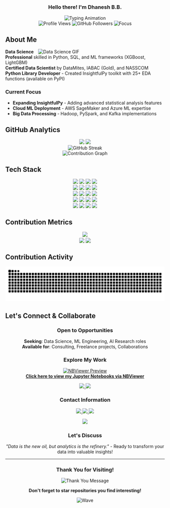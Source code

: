 <!-- Header with Greeting -->
<h3 align="center">Hello there! I'm Dhanesh B.B.</h3>

<div align="center">
  <img src="https://readme-typing-svg.demolab.com?font=Fira+Code&size=32&duration=4000&pause=1000&color=6C63FF&center=true&vCenter=true&width=700&lines=Certified+Data+Scientist;By+DataMites+IABAC+NASSCOM;Data+Science+Consultant+Intern;Coordinator" alt="Typing Animation" />
</div>

<div align="center">
  <img src="https://komarev.com/ghpvc/?username=dhaneshbb&label=Profile%20views&color=6C63FF&style=flat" alt="Profile Views" />
  <img src="https://img.shields.io/github/followers/dhaneshbb?label=Followers&style=flat&color=6C63FF" alt="GitHub Followers" />
  <img src="https://img.shields.io/badge/Focus-Data%20Science%20%26%20AI-brightgreen" alt="Focus" />
</div>

## About Me

<img align="right" alt="Data Science GIF" width="400" src="https://media.giphy.com/media/qgQUggAC3Pfv687qPC/giphy.gif" />

**Data Science Professional** skilled in Python, SQL, and ML frameworks (XGBoost, LightGBM)  
**Certified Data Scientist** by DataMites, IABAC (Gold), and NASSCOM  
**Python Library Developer** - Created InsightfulPy toolkit with 25+ EDA functions (available on PyPI)  

### Current Focus
- **Expanding InsightfulPy** - Adding advanced statistical analysis features
- **Cloud ML Deployment** - AWS SageMaker and Azure ML expertise
- **Big Data Processing** - Hadoop, PySpark, and Kafka implementations 

## GitHub Analytics

<div align="center">
  <img height="180em" src="https://github-readme-stats.vercel.app/api?username=dhaneshbb&show_icons=true&theme=default&hide_border=true&count_private=true&include_all_commits=true" />
  <img height="180em" src="https://github-readme-stats.vercel.app/api/top-langs/?username=dhaneshbb&layout=compact&theme=default&hide_border=true&langs_count=8" />
</div>

<div align="center">
  <img src="https://github-readme-streak-stats.herokuapp.com/?user=dhaneshbb&theme=default&hide_border=true" alt="GitHub Streak" />
</div>

<div align="center">
  <img src="https://github-readme-activity-graph.vercel.app/graph?username=dhaneshbb&theme=github-light&hide_border=true&area=true&color=6C63FF&line=6C63FF&point=333333" alt="Contribution Graph" />
</div>

## Tech Stack

<div align="center">
  <img src="https://img.shields.io/badge/Python-3776AB?style=for-the-badge&logo=python&logoColor=white" />
  <img src="https://img.shields.io/badge/Pandas-150458?style=for-the-badge&logo=pandas&logoColor=white" />
  <img src="https://img.shields.io/badge/NumPy-013243?style=for-the-badge&logo=numpy&logoColor=white" />
  <img src="https://img.shields.io/badge/Scikit--Learn-F7931E?style=for-the-badge&logo=scikit-learn&logoColor=white" />
</div> 
<div align="center">
  <img src="https://img.shields.io/badge/XGBoost-FF6600?style=for-the-badge&logo=xgboost&logoColor=white" />
  <img src="https://img.shields.io/badge/LightGBM-02569B?style=for-the-badge&logo=lightgbm&logoColor=white" />
  <img src="https://img.shields.io/badge/Matplotlib-11557c?style=for-the-badge&logo=matplotlib&logoColor=white" />
  <img src="https://img.shields.io/badge/Seaborn-3776AB?style=for-the-badge&logo=seaborn&logoColor=white" />
</div>
<div align="center">
  <img src="https://img.shields.io/badge/PostgreSQL-336791?style=for-the-badge&logo=postgresql&logoColor=white" />
  <img src="https://img.shields.io/badge/MySQL-4479A1?style=for-the-badge&logo=mysql&logoColor=white" />
  <img src="https://img.shields.io/badge/MongoDB-47A248?style=for-the-badge&logo=mongodb&logoColor=white" />
  <img src="https://img.shields.io/badge/Apache%20Spark-E25A1C?style=for-the-badge&logo=apache-spark&logoColor=white" />
</div>
<div align="center">
  <img src="https://img.shields.io/badge/AWS-232F3E?style=for-the-badge&logo=amazon-aws&logoColor=white" />
  <img src="https://img.shields.io/badge/Azure-0078D4?style=for-the-badge&logo=microsoft-azure&logoColor=white" />
  <img src="https://img.shields.io/badge/Docker-2496ED?style=for-the-badge&logo=docker&logoColor=white" />
  <img src="https://img.shields.io/badge/Git-F05032?style=for-the-badge&logo=git&logoColor=white" />
</div>
<div align="center">
  <img src="https://img.shields.io/badge/Tableau-E97627?style=for-the-badge&logo=tableau&logoColor=white" />
  <img src="https://img.shields.io/badge/Power%20BI-F2C811?style=for-the-badge&logo=power-bi&logoColor=black" />
  <img src="https://img.shields.io/badge/Jupyter-F37626?style=for-the-badge&logo=jupyter&logoColor=white" />
  <img src="https://img.shields.io/badge/Apache%20Kafka-231F20?style=for-the-badge&logo=apache-kafka&logoColor=white" />
</div>

## Contribution Metrics

<div align="center">
  <img src="https://github-profile-summary-cards.vercel.app/api/cards/profile-details?username=dhaneshbb&theme=default" />
</div>

<div align="center">
  <img src="https://github-profile-summary-cards.vercel.app/api/cards/repos-per-language?username=dhaneshbb&theme=default" />
  <img src="https://github-profile-summary-cards.vercel.app/api/cards/most-commit-language?username=dhaneshbb&theme=default" />
</div>

## Contribution Activity

<picture>
  <source media="(prefers-color-scheme: dark)" srcset="https://raw.githubusercontent.com/dhaneshbb/dhaneshbb/output/github-contribution-grid-snake-dark.svg">
  <source media="(prefers-color-scheme: light)" srcset="https://raw.githubusercontent.com/dhaneshbb/dhaneshbb/output/github-contribution-grid-snake.svg">
  <img alt="github contribution grid snake animation" src="https://raw.githubusercontent.com/dhaneshbb/dhaneshbb/output/github-contribution-grid-snake.svg">
</picture>

## Let's Connect & Collaborate

<div align="center">

### Open to Opportunities

**Seeking**: Data Science, ML Engineering, AI Research roles  
**Available for**: Consulting, Freelance projects, Collaborations   

### Explore My Work

<p align="center">
  <a href="https://nbviewer.org/github/dhaneshbb/" target="_blank">
    <img src="https://jupyter.org/assets/homepage/main-logo.svg" alt="NBViewer Preview" width="120" />
    <br>
    <strong>Click here to view my Jupyter Notebooks via NBViewer</strong>
  </a>
</p>

<p align="center">
  <a href="https://www.kaggle.com/dhaneshbb/code" target="_blank">
    <img src="https://img.shields.io/badge/Kaggle-Notebooks-20BEFF?style=for-the-badge&logo=kaggle&logoColor=white" />
  </a>
  
  <a href="https://www.kaggle.com/dhaneshbb/competitions" target="_blank">
    <img src="https://img.shields.io/badge/Kaggle-Competitions-20BEFF?style=for-the-badge&logo=kaggle&logoColor=white" />
  </a>
</p>

### Contact Information

<p>
  <a href="https://www.linkedin.com/in/dhaneshbb/" target="_blank">
    <img src="https://img.shields.io/badge/LinkedIn-Connect-blue?style=for-the-badge&logo=linkedin" />
  </a>
  <a href="https://github.com/dhaneshbb" target="_blank">
    <img src="https://img.shields.io/badge/GitHub-Follow-black?style=for-the-badge&logo=github" />
  </a>
  <a href="https://www.kaggle.com/dhaneshbb" target="_blank">
    <img src="https://img.shields.io/badge/Kaggle-Follow-blue?style=for-the-badge&logo=kaggle" />
  </a>
</p>

<p>
  <a href="mailto:dhaneshbb5@gmail.com">
    <img src="https://img.shields.io/badge/Email-Contact-red?style=for-the-badge&logo=gmail" />
  </a>
</p>

### Let's Discuss
*"Data is the new oil, but analytics is the refinery."* - Ready to transform your data into valuable insights!

</div>

---

<div align="center">

### Thank You for Visiting!

<img src="https://readme-typing-svg.demolab.com?font=Fira+Code&size=20&duration=3000&pause=1000&color=6C63FF&center=true&vCenter=true&width=600&lines=Thanks+for+checking+out+my+profile!;Let's+build+something+amazing+together!;Data+%2B+AI+%3D+Infinite+Possibilities" alt="Thank You Message" />

**Don't forget to star repositories you find interesting!**

![Wave](https://raw.githubusercontent.com/mayhemantt/mayhemantt/Update/svg/Bottom.svg)

</div>
